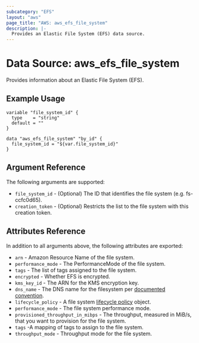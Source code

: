 ```yaml
---
subcategory: "EFS"
layout: "aws"
page_title: "AWS: aws_efs_file_system"
description: |-
  Provides an Elastic File System (EFS) data source.
---
```


# Data Source: aws_efs_file_system

Provides information about an Elastic File System (EFS).

## Example Usage

```hcl
variable "file_system_id" {
  type    = "string"
  default = ""
}

data "aws_efs_file_system" "by_id" {
  file_system_id = "${var.file_system_id}"
}
```

## Argument Reference

The following arguments are supported:

* `file_system_id` - (Optional) The ID that identifies the file system (e.g. fs-ccfc0d65).
* `creation_token` - (Optional) Restricts the list to the file system with this creation token.


## Attributes Reference

In addition to all arguments above, the following attributes are exported:

* `arn` - Amazon Resource Name of the file system.
* `performance_mode` - The PerformanceMode of the file system.
* `tags` - The list of tags assigned to the file system.
* `encrypted` - Whether EFS is encrypted.
* `kms_key_id` - The ARN for the KMS encryption key.
* `dns_name` - The DNS name for the filesystem per [documented convention](http://docs.aws.amazon.com/efs/latest/ug/mounting-fs-mount-cmd-dns-name.html).
* `lifecycle_policy` - A file system [lifecycle policy](https://docs.aws.amazon.com/efs/latest/ug/API_LifecyclePolicy.html) object.
* `performance_mode` - The file system performance mode.
* `provisioned_throughput_in_mibps` - The throughput, measured in MiB/s, that you want to provision for the file system.
* `tags` -A mapping of tags to assign to the file system.
* `throughput_mode` - Throughput mode for the file system.

